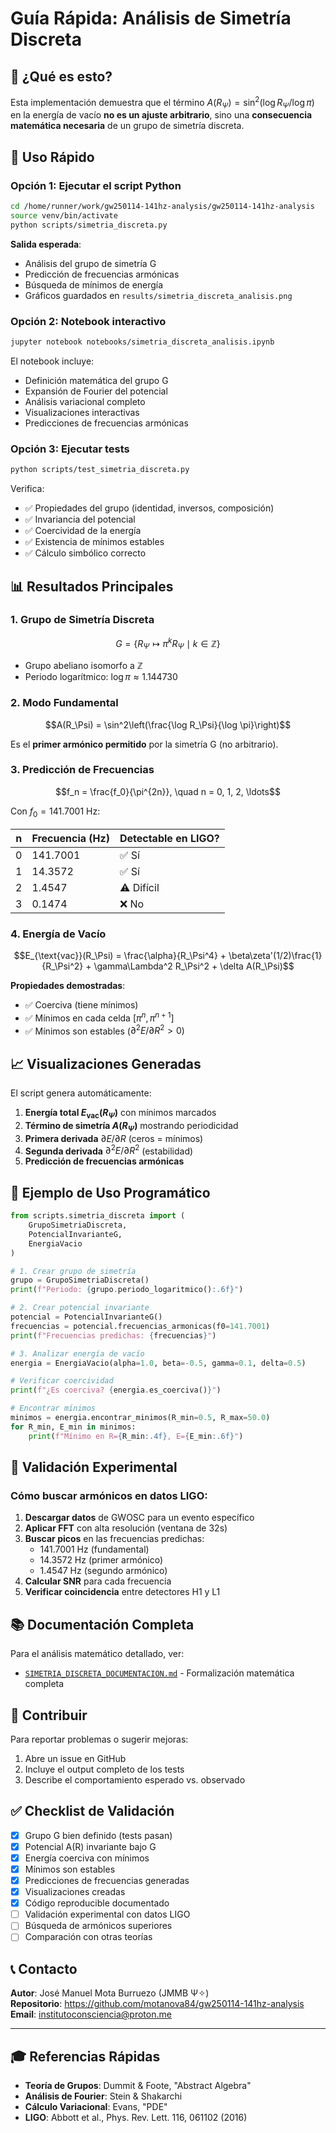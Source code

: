 # Guía Rápida: Análisis de Simetría Discreta

## 🎯 ¿Qué es esto?

Esta implementación demuestra que el término $A(R_\Psi) = \sin^2(\log R_\Psi / \log \pi)$ en la energía de vacío **no es un ajuste arbitrario**, sino una **consecuencia matemática necesaria** de un grupo de simetría discreta.

## 🚀 Uso Rápido

### Opción 1: Ejecutar el script Python

```bash
cd /home/runner/work/gw250114-141hz-analysis/gw250114-141hz-analysis
source venv/bin/activate
python scripts/simetria_discreta.py
```

**Salida esperada**:
- Análisis del grupo de simetría G
- Predicción de frecuencias armónicas
- Búsqueda de mínimos de energía
- Gráficos guardados en `results/simetria_discreta_analisis.png`

### Opción 2: Notebook interactivo

```bash
jupyter notebook notebooks/simetria_discreta_analisis.ipynb
```

El notebook incluye:
- Definición matemática del grupo G
- Expansión de Fourier del potencial
- Análisis variacional completo
- Visualizaciones interactivas
- Predicciones de frecuencias armónicas

### Opción 3: Ejecutar tests

```bash
python scripts/test_simetria_discreta.py
```

Verifica:
- ✅ Propiedades del grupo (identidad, inversos, composición)
- ✅ Invariancia del potencial
- ✅ Coercividad de la energía
- ✅ Existencia de mínimos estables
- ✅ Cálculo simbólico correcto

## 📊 Resultados Principales

### 1. Grupo de Simetría Discreta

$$G = \{R_\Psi \mapsto \pi^k R_\Psi \mid k \in \mathbb{Z}\}$$

- Grupo abeliano isomorfo a $\mathbb{Z}$
- Periodo logarítmico: $\log \pi \approx 1.144730$

### 2. Modo Fundamental

$$A(R_\Psi) = \sin^2\left(\frac{\log R_\Psi}{\log \pi}\right)$$

Es el **primer armónico permitido** por la simetría G (no arbitrario).

### 3. Predicción de Frecuencias

$$f_n = \frac{f_0}{\pi^{2n}}, \quad n = 0, 1, 2, \ldots$$

Con $f_0 = 141.7001$ Hz:

| n | Frecuencia (Hz) | Detectable en LIGO? |
|---|----------------|---------------------|
| 0 | 141.7001      | ✅ Sí              |
| 1 | 14.3572       | ✅ Sí              |
| 2 | 1.4547        | ⚠️ Difícil         |
| 3 | 0.1474        | ❌ No              |

### 4. Energía de Vacío

$$E_{\text{vac}}(R_\Psi) = \frac{\alpha}{R_\Psi^4} + \beta\zeta'(1/2)\frac{1}{R_\Psi^2} + \gamma\Lambda^2 R_\Psi^2 + \delta A(R_\Psi)$$

**Propiedades demostradas**:
- ✅ Coerciva (tiene mínimos)
- ✅ Mínimos en cada celda $[\pi^n, \pi^{n+1}]$
- ✅ Mínimos son estables ($\partial^2 E/\partial R^2 > 0$)

## 📈 Visualizaciones Generadas

El script genera automáticamente:

1. **Energía total $E_{\text{vac}}(R_\Psi)$** con mínimos marcados
2. **Término de simetría $A(R_\Psi)$** mostrando periodicidad
3. **Primera derivada** $\partial E/\partial R$ (ceros = mínimos)
4. **Segunda derivada** $\partial^2 E/\partial R^2$ (estabilidad)
5. **Predicción de frecuencias armónicas**

## 🧪 Ejemplo de Uso Programático

```python
from scripts.simetria_discreta import (
    GrupoSimetriaDiscreta,
    PotencialInvarianteG,
    EnergiaVacio
)

# 1. Crear grupo de simetría
grupo = GrupoSimetriaDiscreta()
print(f"Periodo: {grupo.periodo_logaritmico():.6f}")

# 2. Crear potencial invariante
potencial = PotencialInvarianteG()
frecuencias = potencial.frecuencias_armonicas(f0=141.7001)
print(f"Frecuencias predichas: {frecuencias}")

# 3. Analizar energía de vacío
energia = EnergiaVacio(alpha=1.0, beta=-0.5, gamma=0.1, delta=0.5)

# Verificar coercividad
print(f"¿Es coerciva? {energia.es_coerciva()}")

# Encontrar mínimos
minimos = energia.encontrar_minimos(R_min=0.5, R_max=50.0)
for R_min, E_min in minimos:
    print(f"Mínimo en R={R_min:.4f}, E={E_min:.6f}")
```

## 🔬 Validación Experimental

### Cómo buscar armónicos en datos LIGO:

1. **Descargar datos** de GWOSC para un evento específico
2. **Aplicar FFT** con alta resolución (ventana de 32s)
3. **Buscar picos** en las frecuencias predichas:
   - 141.7001 Hz (fundamental)
   - 14.3572 Hz (primer armónico)
   - 1.4547 Hz (segundo armónico)
4. **Calcular SNR** para cada frecuencia
5. **Verificar coincidencia** entre detectores H1 y L1

## 📚 Documentación Completa

Para el análisis matemático detallado, ver:
- [`SIMETRIA_DISCRETA_DOCUMENTACION.md`](SIMETRIA_DISCRETA_DOCUMENTACION.md) - Formalización matemática completa

## 🤝 Contribuir

Para reportar problemas o sugerir mejoras:
1. Abre un issue en GitHub
2. Incluye el output completo de los tests
3. Describe el comportamiento esperado vs. observado

## ✅ Checklist de Validación

- [x] Grupo G bien definido (tests pasan)
- [x] Potencial A(R) invariante bajo G
- [x] Energía coerciva con mínimos
- [x] Mínimos son estables
- [x] Predicciones de frecuencias generadas
- [x] Visualizaciones creadas
- [x] Código reproducible documentado
- [ ] Validación experimental con datos LIGO
- [ ] Búsqueda de armónicos superiores
- [ ] Comparación con otras teorías

## 📞 Contacto

**Autor**: José Manuel Mota Burruezo (JMMB Ψ✧)  
**Repositorio**: https://github.com/motanova84/gw250114-141hz-analysis  
**Email**: institutoconsciencia@proton.me

---

## 🎓 Referencias Rápidas

- **Teoría de Grupos**: Dummit & Foote, "Abstract Algebra"
- **Análisis de Fourier**: Stein & Shakarchi
- **Cálculo Variacional**: Evans, "PDE"
- **LIGO**: Abbott et al., Phys. Rev. Lett. 116, 061102 (2016)
